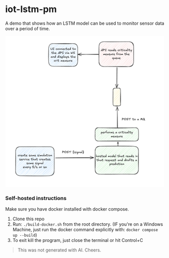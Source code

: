 # iot-lstm-pm

A demo that shows how an LSTM model can be used to monitor sensor data over a period of time.

![system overview](./assets/image_1.png)

### Self-hosted instructions

Make sure you have docker installed with docker compose.

1. Clone this repo
2. Run: `./build-docker.sh` from the root directory. (IF you're on a Windows Machine, just run the docker command explicitly with: `docker compose up --build`)
3. To exit kill the program, just close the terminal or hit Control+C


> This was not generated with AI. Cheers.
